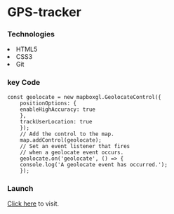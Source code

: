 # GPS-tracker

<h3>Technologies</h3>
<li>HTML5</li>
<li>CSS3</li>
<li>Git</li>

<h3>key Code</h3>

```
const geolocate = new mapboxgl.GeolocateControl({
    positionOptions: {
    enableHighAccuracy: true
    },
    trackUserLocation: true
    });
    // Add the control to the map.
    map.addControl(geolocate);
    // Set an event listener that fires
    // when a geolocate event occurs.
    geolocate.on('geolocate', () => {
    console.log('A geolocate event has occurred.');
    });
```

<h3>Launch</h3>
<a href="https://bricklai.github.io/website-APIs/">Click here</a> to visit.

